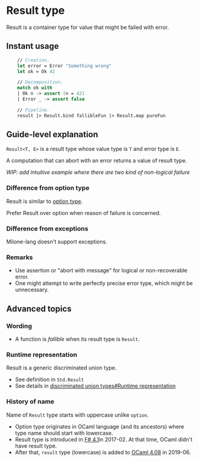 # Result type

Result is a container type for value that might be failed with error.

## Instant usage

```fsharp
    // Creation.
    let error = Error "Something wrong"
    let ok = Ok 42

    // Decomposition.
    match ok with
    | Ok n -> assert (n = 42)
    | Error _ -> assert false

    // Pipeline.
    result |> Result.bind fallibleFun |> Result.map pureFun
```

## Guide-level explanation

`Result<T, E>` is a result type whose value type is `T` and error type is `E`.

A computation that can abort with an error returns a value of result type.

*WIP: add intuitive example where there are two kind of non-logical failure*

### Difference from option type

Result is similar to [option type](option_type.md).

Prefer Result over option when reason of failure is concerned.

### Difference from exceptions

Milone-lang doesn't support exceptions.

### Remarks

- Use assertion or "abort with message" for logical or non-recoverable error.
- One might attempt to write perfectly precise error type, which might be unnecessary.

## Advanced topics

### Wording

- A function is *fallible* when its result type is `Result`.

### Runtime representation

Result is a generic discriminated union type.

- See definition in `Std.Result`
- See details in [discriminated union types#Runtime representation](discriminated_union_types.md#Runtime-representation)

### History of name

Name of `Result` type starts with uppercase unlike `option`.

- Option type originates in OCaml language (and its ancestors) where type name should start with lowercase.
- Result type is introduced in [F# 4.1](https://devblogs.microsoft.com/dotnet/announcing-f-4-1-and-the-visual-f-tools-for-visual-studio-2017-2/)in 2017-02. At that time, OCaml didn't have result type.
- After that, `result` type (lowercase) is added to [OCaml 4.08](https://ocaml.org/releases/4.08.0.html) in 2019-06.
